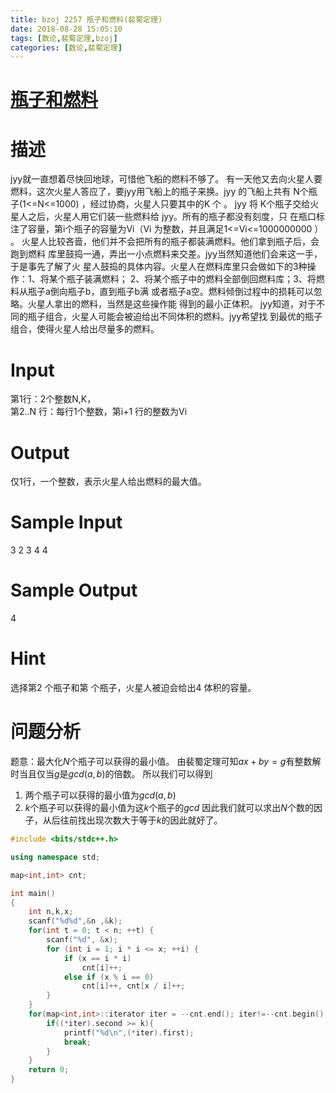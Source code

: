 ```yaml
---
title: bzoj 2257 瓶子和燃料(裴蜀定理)
date: 2018-08-28 15:05:10
tags: [数论,裴蜀定理,bzoj]
categories: [数论,裴蜀定理]
---
```

# [瓶子和燃料](https://www.lydsy.com/JudgeOnline/problem.php?id=2257)
# 描述
jyy就一直想着尽快回地球，可惜他飞船的燃料不够了。 
有一天他又去向火星人要燃料，这次火星人答应了，要jyy用飞船上的瓶子来换。jyy
的飞船上共有 N个瓶子(1<=N<=1000) ，经过协商，火星人只要其中的K 个 。 jyy
将 K个瓶子交给火星人之后，火星人用它们装一些燃料给 jyy。所有的瓶子都没有刻度，只
在瓶口标注了容量，第i个瓶子的容量为Vi（Vi 为整数，并且满足1<=Vi<=1000000000 ） 。 
火星人比较吝啬，他们并不会把所有的瓶子都装满燃料。他们拿到瓶子后，会跑到燃料
库里鼓捣一通，弄出一小点燃料来交差。jyy当然知道他们会来这一手，于是事先了解了火
星人鼓捣的具体内容。火星人在燃料库里只会做如下的3种操作：1、将某个瓶子装满燃料；
2、将某个瓶子中的燃料全部倒回燃料库；3、将燃料从瓶子a倒向瓶子b，直到瓶子b满
或者瓶子a空。燃料倾倒过程中的损耗可以忽略。火星人拿出的燃料，当然是这些操作能
得到的最小正体积。 
jyy知道，对于不同的瓶子组合，火星人可能会被迫给出不同体积的燃料。jyy希望找
到最优的瓶子组合，使得火星人给出尽量多的燃料。 
<!--more-->
# Input
第1行：2个整数N,K，  
第2..N 行：每行1个整数，第i+1 行的整数为Vi
# Output
仅1行，一个整数，表示火星人给出燃料的最大值。
# Sample Input
3 2 
3 
4 
4
# Sample Output
4 

# Hint
选择第2 个瓶子和第 个瓶子，火星人被迫会给出4 体积的容量。
# 问题分析
题意：最大化$N$个瓶子可以获得的最小值。
由裴蜀定理可知$ax+by=g$有整数解时当且仅当$g$是$gcd(a,b)$的倍数。
所以我们可以得到
1. 两个瓶子可以获得的最小值为$gcd(a,b)$
2. $k$个瓶子可以获得的最小值为这$k$个瓶子的$gcd$
因此我们就可以求出$N$个数的因子，从后往前找出现次数大于等于$k$的因此就好了。

```c++
#include <bits/stdc++.h>

using namespace std;

map<int,int> cnt;

int main()
{
    int n,k,x;
    scanf("%d%d",&n ,&k);
    for(int t = 0; t < n; ++t) {
        scanf("%d", &x);
        for (int i = 1; i * i <= x; ++i) {
            if (x == i * i)
                cnt[i]++;
            else if (x % i == 0)
                cnt[i]++, cnt[x / i]++;
        }
    }
    for(map<int,int>::iterator iter = --cnt.end(); iter!=--cnt.begin(); --iter){
        if((*iter).second >= k){
            printf("%d\n",(*iter).first);
            break;
        }
    }
    return 0;
}
```
